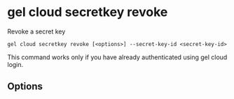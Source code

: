 # gel cloud secretkey revoke

Revoke a secret key

```cli-synopsis
gel cloud secretkey revoke [<options>] --secret-key-id <secret-key-id>
```

This command works only if you have already authenticated using gel cloud login.

## Options

